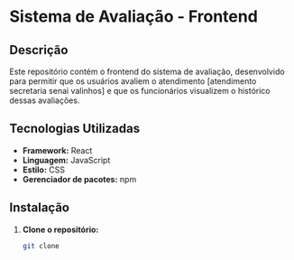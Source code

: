 # Sistema de Avaliação - Frontend

## Descrição
Este repositório contém o frontend do sistema de avaliação, desenvolvido para permitir que os usuários avaliem o atendimento [atendimento secretaria senai valinhos] e que os funcionários visualizem o histórico dessas avaliações.

## Tecnologias Utilizadas
* **Framework:** React
* **Linguagem:** JavaScript
* **Estilo:** CSS
* **Gerenciador de pacotes:** npm

## Instalação
1. **Clone o repositório:**
   ```bash
   git clone 